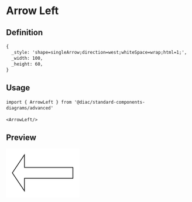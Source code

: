 # Arrow Left

## Definition

```
{
  _style: 'shape=singleArrow;direction=west;whiteSpace=wrap;html=1;',
  _width: 100,
  _height: 60,
}
```

## Usage

```
import { ArrowLeft } from '@diac/standard-components-diagrams/advanced'

<ArrowLeft/>
```

## Preview

<img src="./arrow-left.png" width="200"/>
